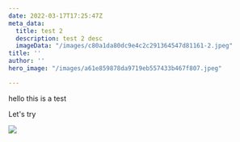 ```yaml
---
date: 2022-03-17T17:25:47Z
meta_data:
  title: test 2
  description: test 2 desc
  imageData: "/images/c80a1da80dc9e4c2c291364547d81161-2.jpeg"
title: ''
author: ''
hero_image: "/images/a61e859878da9719eb557433b467f807.jpeg"

---
```

hello this is a test

Let's try

![](/images/a61e859878da9719eb557433b467f807.jpeg)